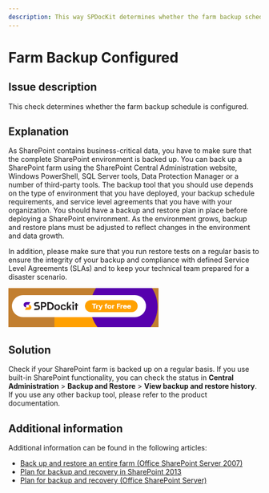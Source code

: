 ```yaml
---
description: This way SPDocKit determines whether the farm backup schedule is configured.
---
```


# Farm Backup Configured

## Issue description

This check determines whether the farm backup schedule is configured.

## Explanation

As SharePoint contains business-critical data, you have to make sure that the complete SharePoint environment is backed up. You can back up a SharePoint farm using the SharePoint Central Administration website, Windows PowerShell, SQL Server tools, Data Protection Manager or a number of third-party tools. The backup tool that you should use depends on the type of environment that you have deployed, your backup schedule requirements, and service level agreements that you have with your organization. You should have a backup and restore plan in place before deploying a SharePoint environment. As the environment grows, backup and restore plans must be adjusted to reflect changes in the environment and data growth.

In addition, please make sure that you run restore tests on a regular basis to ensure the integrity of your backup and compliance with defined Service Level Agreements (SLAs) and to keep your technical team prepared for a disaster scenario.

[![Download SPDocKit](../../../static/img/spdockit-download.png)](http://bit.ly/2US0Zna)

## Solution

Check if your SharePoint farm is backed up on a regular basis. If you use built-in SharePoint functionality, you can check the status in **Central Administration** > **Backup and Restore** > **View backup and restore history**. If you use any other backup tool, please refer to the product documentation.

## Additional information

Additional information can be found in the following articles:

* [Back up and restore an entire farm (Office SharePoint Server 2007)](https://technet.microsoft.com/en-ie/library/cc262412\(v=office.12\).aspx)
* [Plan for backup and recovery in SharePoint 2013](https://technet.microsoft.com/en-us/library/cc261687.aspx)
* [Plan for backup and recovery (Office SharePoint Server)](https://technet.microsoft.com/en-us/library/cc261687\(v=office.12\).aspx)
